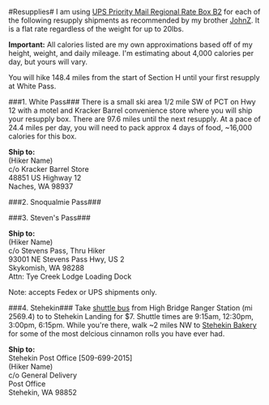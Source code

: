 #Resupplies#
I am using [UPS Priority Mail Regional Rate Box B2](https://store.usps.com/store/browse/uspsProductDetailMultiSkuDropDown.jsp?productId=P_RRB_B2) for each of the following resupply shipments as recommended by my brother [JohnZ](http://johnzahorian.com/). It is a flat rate regardless of the weight for up to 20lbs.

**Important:** All calories listed are my own approximations based off of my height, weight, and daily mileage. I'm estimating about 4,000 calories per day, but yours will vary.

You will hike 148.4 miles from the start of Section H until your first resupply at White Pass.

###1. White Pass###
There is a small ski area 1/2 mile SW of PCT on Hwy 12 with a motel and Kracker Barrel convenience store where you will ship your resupply box. There are 97.6 miles until the next resupply. At a pace of 24.4 miles per day, you will need to pack approx 4 days of food, ~16,000 calories for this box. 

**Ship to:**<br>
(Hiker Name)<br>
c/o Kracker Barrel Store<br>
48851 US Highway 12<br>
Naches, WA 98937<br>

###2. Snoqualmie Pass###

###3. Steven's Pass###

**Ship to:**<br>
(Hiker Name)<br>
c/o Stevens Pass, Thru Hiker<br>
93001 NE Stevens Pass Hwy, US 2<br>
Skykomish, WA 98288<br>
Attn: Tye Creek Lodge Loading Dock

Note: accepts Fedex or UPS shipments only.

###4. Stehekin###
Take [shuttle bus](https://www.nps.gov/noca/planyourvisit/stehekin-transportation.htm) from High Bridge Ranger Station (mi 2569.4) to to Stehekin Landing for $7. Shuttle times are 9:15am, 12:30pm, 3:00pm, 6:15pm. While you're there, walk ~2 miles NW to [Stehekin Bakery](http://stehekinpastry.com/stehekin-pastry-company_294.html) for some of the most delcious cinnamon rolls you have ever had.

**Ship to:**<br>
Stehekin Post Office [509-699-2015]<br>
(Hiker Name)<br>
c/o General Delivery<br>
Post Office<br>
Stehekin, WA 98852 
